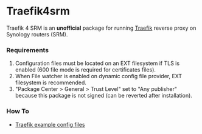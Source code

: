 # Traefik4srm

Traefik 4 SRM is an **unofficial** package for running [Traefik](https://github.com/traefik/traefik) reverse proxy on Synology routers (SRM).

### Requirements

1. Configuration files must be located on an EXT filesystem if TLS is enabled (600 file mode is required for certificates files).
2. When File watcher is enabled on dynamic config file provider, EXT filesystem is recommended.
3. "Package Center > General > Trust Level" set to "Any publisher" because this package is not signed (can be reverted after installation).

### How To

* [Traefik example config files](examples/README.md)
